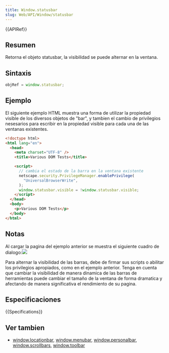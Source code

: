 ```yaml
---
title: Window.statusbar
slug: Web/API/Window/statusbar
---
```


{{APIRef}}

## Resumen

Retorna el objeto statusbar, la visibilidad se puede alternar en la ventana.

## Sintaxis

```js
objRef = window.statusbar;
```

## Ejemplo

El siguiente ejemplo HTML muestra una forma de utilizar la propiedad visible de los diversos objetos de "bar", y tambien el cambio de privilegios nesesarios para escribir en la propiedad visible para cada una de las ventanas existentes.

```html
<!doctype html>
<html lang="en">
  <head>
    <meta charset="UTF-8" />
    <title>Various DOM Tests</title>

    <script>
      // cambia el estado de la barra en la ventana existente
      netscape.security.PrivilegeManager.enablePrivilege(
        "UniversalBrowserWrite",
      );
      window.statusbar.visible = !window.statusbar.visible;
    </script>
  </head>
  <body>
    <p>Various DOM Tests</p>
  </body>
</html>
```

## Notas

Al cargar la pagina del ejemplo anterior se muestra el siguiente cuadro de dialogo:![](modify_any_open_window_dialog.png)

Para alternar la visibilidad de las barras, debe de firmar sus scripts o abilitar los privilegios apropiados, como en el ejemplo anterior. Tenga en cuenta que cambiar la visibilidad de manera dinamica de las barras de herramientas puede cambiar el tamaño de la ventana de forma dramatica y afectando de manera significativa el rendimiento de su pagina.

## Especificaciones

{{Specifications}}

## Ver tambien

- [window.locationbar](/es/docs/Web/API/Window.locationbar), [window.menubar](/es/docs/Web/API/Window.menubar), [window.personalbar](/es/docs/Web/API/Window.personalbar), [window.scrollbars](/es/docs/Web/API/Window.scrollbars), [window.toolbar](/es/docs/Web/API/Window.toolbar)
